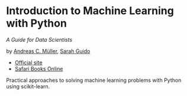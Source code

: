 # Introduction to Machine Learning with Python

*A Guide for Data Scientists*

by [Andreas C. Müller](http://amueller.github.io), [Sarah Guido](https://twitter.com/sarah_guido)

- [Official site](http://shop.oreilly.com/product/0636920030515.do)
- [Safari Books Online](https://www.safaribooksonline.com/library/view/introduction-to-machine/9781449369880/)

Practical approaches to solving machine learning problems with Python using scikit-learn.

